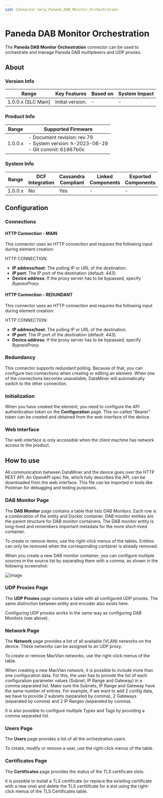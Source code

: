 ```yaml
---
uid: Connector_help_Paneda_DAB_Monitor_Orchestration
---
```


# Paneda DAB Monitor Orchestration

The **Paneda DAB Monitor Orchestration** connector can be used to orchestrate and manage Paneda DAB multiplexers and UDP proxies.

## About

### Version Info

| Range                | Key Features     | Based on     | System Impact     |
|----------------------|------------------|--------------|-------------------|
| 1.0.0.x [SLC Main]   | Initial version. | -            | -                 |

### Product Info

| Range     | Supported Firmware                                                                 |
|-----------|------------------------------------------------------------------------------------|
| 1.0.0.x   | - Document revision: rev.79 <br>- System version: h-2023-06-29 <br>- Git commit: 61967b0c |

### System Info

| Range     | DCF Integration     | Cassandra Compliant     | Linked Components     | Exported Components     |
|-----------|---------------------|-------------------------|-----------------------|-------------------------|
| 1.0.0.x   | No                  | Yes                     | -                     | -                       |

## Configuration

### Connections

#### HTTP Connection - MAIN

This connector uses an HTTP connection and requires the following input during element creation:

HTTP CONNECTION:

- **IP address/host**: The polling IP or URL of the destination.
- **IP port**: The IP port of the destination (default: *443*).
- **Device address**: If the proxy server has to be bypassed, specify *BypassProxy*.

#### HTTP Connection - REDUNDANT

This connector uses an HTTP connection and requires the following input during element creation:

HTTP CONNECTION:

- **IP address/host**: The polling IP or URL of the destination.
- **IP port**: The IP port of the destination (default: *443*).
- **Device address**: If the proxy server has to be bypassed, specify *BypassProxy*.

### Redundancy

This connector supports redundant polling. Because of that, you can configure two connections when creating or editing an element. When one of the connections becomes unavailable, DataMiner will automatically switch to the other connection.

### Initialization

When you have created the element, you need to configure the API authentication token on the **Configuration** page. This so-called "Bearer" token can be created and obtained from the web interface of the device.

### Web Interface

The web interface is only accessible when the client machine has network access to the product.

## How to use

All communication between DataMiner and the device goes over the HTTP REST API. An OpenAPI spec file, which fully describes the API, can be downloaded from the web interface. This file can be imported in tools like Postman for debugging and testing purposes.

### DAB Monitor Page

The **DAB Monitor** page contains a table that lists DAB Monitors. Each row is a combination of the entity and Docker container. DAB monitor entities are the parent structure for DAB monitor containers. The DAB monitor entity is long-lived and remembers important metadata for the more short-lived container.

To create or remove items, use the right-click menus of the tables. Entities can only be removed when the corresponding container is already removed.

When you create a new DAB monitor container, you can configure multiple sources in the source list by separating them with a comma, as shown in the following screenshot:

![image](~/connector/images/Paneda_DAB_Monitor_Orchestration_image.png)

### UDP Proxies Page

The **UDP Proxies** page contains a table with all configured UDP proxies. The same distinction between entity and encoder also exists here.

Configuring UDP proxies works in the same way as configuring DAB Monitors (see above).

### Network Page

The **Network** page provides a list of all available (VLAN) networks on the device. These networks can be assigned to an UDP proxy.

To create or remove MacVlan networks, use the right-click menus of the table.

When creating a new MacVlan network, it is possible to include more than one configuration data. For this, the user has to provide the list of each configuration parameter values (Subnet, IP Range and Gateway) in a comma separated list. Make sure the Subnets, IP Range and Gateway have the same number of entries. For example, if we want to add 2 config data, we have to provide 2 subnets (separated by comma), 2 Gateways (separated by comma) and 2 IP Ranges (separated by comma).

It is also possible to configure multiple Types and Tags by providing a comma separated list.

### Users Page

The **Users** page provides a list of all the orchestration users.

To create, modify or remove a user, use the right-click menus of the table.

### Certificates Page

The **Certificates** page provides the status of the TLS certificate slots.

It is possible to install a TLS certificate (or replace the exisiting certificate with a new one) and delete the TLS certitifcate for a slot using the right-click menus of the TLS Certificates table.
